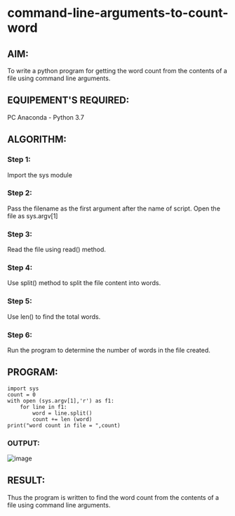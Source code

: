 # command-line-arguments-to-count-word
## AIM:
To write a python program for getting the word count from the contents of a file using command line arguments.
## EQUIPEMENT'S REQUIRED: 
PC
Anaconda - Python 3.7
## ALGORITHM: 
### Step 1:
Import the sys module
### Step 2: 
 Pass the filename as the first argument after the name of script. Open the file as sys.argv[1]
### Step 3: 
Read the file using read() method.
### Step 4:  
Use split() method to split the file content into words.
### Step 5: 
Use len() to find the total words.
### Step 6: 
Run the program to determine the number of words in the file created.
## PROGRAM:
```
import sys
count = 0
with open (sys.argv[1],'r') as f1:
    for line in f1:
        word = line.split()
        count += len (word)
print("word count in file = ",count)
```
### OUTPUT:
![image](https://github.com/gifty003/command-line-arguments-to-count-word/assets/145822352/4bdd9df5-b707-489f-b887-5cfeea0943c6)



## RESULT:
Thus the program is written to find the word count from the contents of a file using command line arguments.
